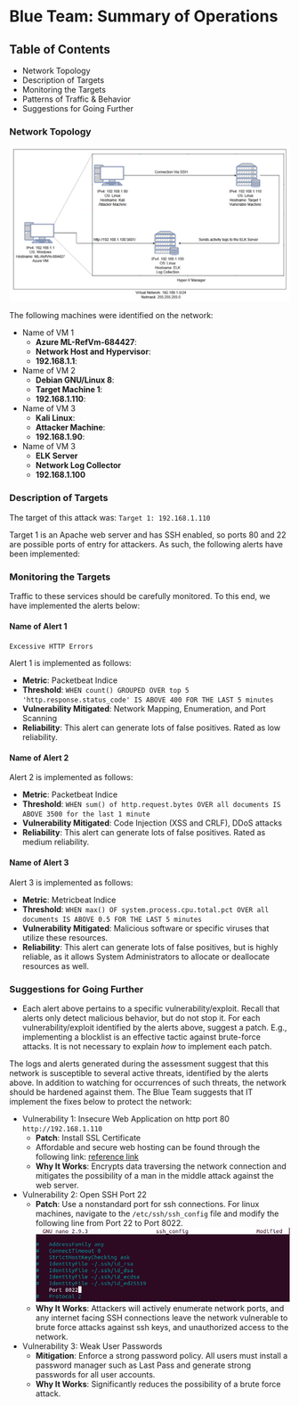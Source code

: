 # Blue Team: Summary of Operations

## Table of Contents
- Network Topology 
- Description of Targets
- Monitoring the Targets
- Patterns of Traffic & Behavior
- Suggestions for Going Further

### Network Topology
![Network Diagram](https://github.com/rachelcamurphy/Final_Project/blob/main/Blue_Team_Operations/Images/Final_Project_Network_Diagram.PNG)

The following machines were identified on the network:
- Name of VM 1
  - **Azure ML-RefVm-684427**:
  - **Network Host and Hypervisor**:
  - **192.168.1.1**:
- Name of VM 2
  - **Debian GNU/Linux 8**:
  - **Target Machine 1**:
  - **192.168.1.110**:
- Name of VM 3
  - **Kali Linux**:
  - **Attacker Machine**:
  - **192.168.1.90**:
- Name of VM 3
  - **ELK Server**
  - **Network Log Collector**
  - **192.168.1.100**

### Description of Targets


The target of this attack was: `Target 1: 192.168.1.110` 

Target 1 is an Apache web server and has SSH enabled, so ports 80 and 22 are possible ports of entry for attackers. As such, the following alerts have been implemented:

### Monitoring the Targets

Traffic to these services should be carefully monitored. To this end, we have implemented the alerts below:

#### Name of Alert 1
`Excessive HTTP Errors` 

Alert 1 is implemented as follows:
  - **Metric**: Packetbeat Indice
  - **Threshold**: `WHEN count() GROUPED OVER top 5 'http.response.status_code' IS ABOVE 400 FOR THE LAST 5 minutes`
  - **Vulnerability Mitigated**: Network Mapping,  Enumeration, and Port Scanning
  - **Reliability**: This alert can generate lots of false positives. Rated as low reliability.

#### Name of Alert 2
Alert 2 is implemented as follows:
  - **Metric**: Packetbeat Indice
  - **Threshold**: `WHEN sum() of http.request.bytes OVER all documents IS ABOVE 3500 for the last 1 minute`
  - **Vulnerability Mitigated**: Code Injection (XSS and CRLF), DDoS attacks
  - **Reliability**: This alert can generate lots of false positives. Rated as medium reliability.

#### Name of Alert 3
Alert 3 is implemented as follows:
  - **Metric**: Metricbeat Indice
  - **Threshold**: `WHEN max() OF system.process.cpu.total.pct OVER all documents IS ABOVE 0.5 FOR THE LAST 5 minutes`
  - **Vulnerability Mitigated**: Malicious software or specific viruses that utilize these resources. 
  - **Reliability**: This alert can generate lots of false positives, but is highly reliable, as it allows System Administrators to allocate or deallocate resources as well. 

### Suggestions for Going Further 

- Each alert above pertains to a specific vulnerability/exploit. Recall that alerts only detect malicious behavior, but do not stop it. For each vulnerability/exploit identified by the alerts above, suggest a patch. E.g., implementing a blocklist is an effective tactic against brute-force attacks. It is not necessary to explain _how_ to implement each patch.

The logs and alerts generated during the assessment suggest that this network is susceptible to several active threats, identified by the alerts above. In addition to watching for occurrences of such threats, the network should be hardened against them. The Blue Team suggests that IT implement the fixes below to protect the network:
- Vulnerability 1: Insecure Web Application on http port 80 `http://192.168.1.110`
  - **Patch**: Install SSL Certificate
  - Affordable and secure web hosting can be found through the following link: [reference link](https://stablehost.com)
  - **Why It Works**: Encrypts data traversing the network connection and mitigates the possibility of a man in the middle attack against the web server. 
- Vulnerability 2: Open SSH Port 22 
  - **Patch**: Use a nonstandard port for ssh connections. For linux machines, navigate to the `/etc/ssh/ssh_config` file and modify the following line from Port 22 to Port 8022. 
 ![Nonstandard Port](https://github.com/rachelcamurphy/Final_Project/blob/main/Blue_Team_Operations/Images/change_ssh_port.PNG)
  - **Why It Works**: Attackers will actively enumerate network ports, and any internet facing SSH connections leave the network vulnerable to brute force attacks against ssh keys, and unauthorized access to the network.
- Vulnerability 3: Weak User Passwords
  - **Mitigation**: Enforce a strong password policy. All users must install a password manager such as Last Pass and generate strong passwords for all user accounts.
  - **Why It Works**: Significantly reduces the possibility of a brute force attack. 
